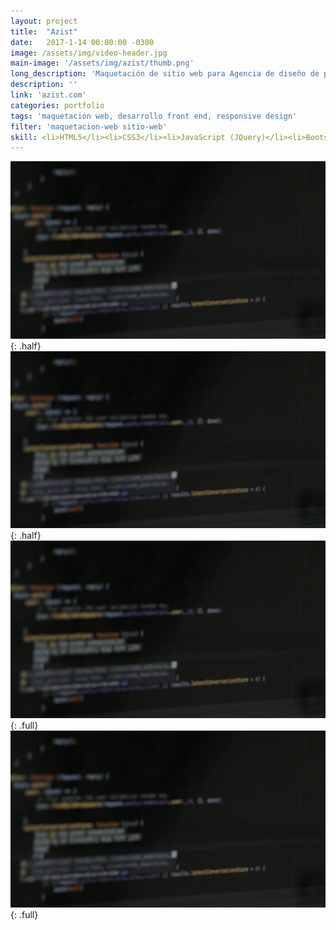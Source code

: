 ```yaml
---
layout: project
title:  "Azist"
date:   2017-1-14 00:00:00 -0300
image: /assets/img/video-header.jpg
main-image: '/assets/img/azist/thumb.png'
long_description: 'Maquetación de sitio web para Agencia de diseño de presentaciones'
description: ''
link: 'azist.com'
categories: portfolio
tags: 'maquetación web, desarrollo front end, responsive design'
filter: 'maquetacion-web sitio-web'
skill: <li>HTML5</li><li>CSS3</li><li>JavaScript (JQuery)</li><li>Bootstrap</li><li>PHP</li>
---
```


![alt text](/assets/img/video-header.jpg "Logo Title Text 1"){: .half}
![alt text](/assets/img/video-header.jpg "Logo Title Text 1"){: .half}
![alt text](/assets/img/video-header.jpg "Logo Title Text 1"){: .full}
![alt text](/assets/img/video-header.jpg "Logo Title Text 1"){: .full}